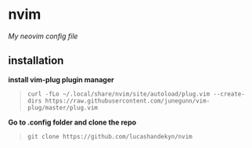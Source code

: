 # nvim
_My neovim config file_

## installation  

**install vim-plug plugin manager**

> ```
> curl -fLo ~/.local/share/nvim/site/autoload/plug.vim --create-dirs https://raw.githubusercontent.com/junegunn/vim-plug/master/plug.vim
> ```

**Go to .config folder and clone the repo**

> ```
> git clone https://github.com/lucashandekyn/nvim
> ```


